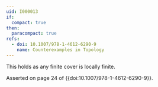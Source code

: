 ```yaml
---
uid: I000013
if:
  compact: true
then:
  paracompact: true
refs:
  - doi: 10.1007/978-1-4612-6290-9
    name: Counterexamples in Topology
---
```

This holds as any finite cover is locally finite.

Asserted on page 24 of {{doi:10.1007/978-1-4612-6290-9}}.
